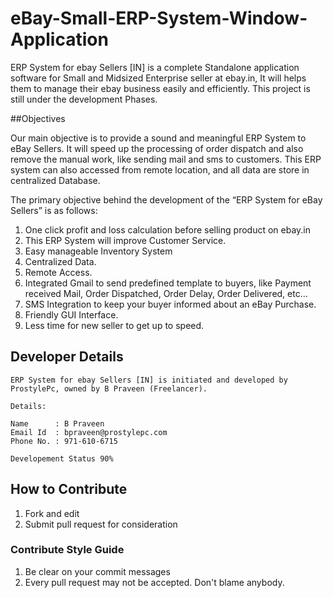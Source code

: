# eBay-Small-ERP-System-Window-Application
ERP System for ebay Sellers [IN] is a complete Standalone application software for Small and Midsized Enterprise seller at ebay.in, It will helps them to manage their ebay business easily and efficiently. This project is still under the development Phases.

##Objectives

Our main objective is to provide a sound and meaningful ERP System to eBay Sellers. It will speed up the processing of order dispatch and also remove the manual work, like sending mail and sms to customers. This ERP system can also accessed from remote location, and all data are store in centralized Database.

The primary objective behind the development of the “ERP System for eBay Sellers” is as follows:

  1. One click profit and loss calculation before selling product on ebay.in
  2. This ERP System will improve Customer Service.
  3. Easy manageable Inventory System
  4. Centralized Data.
  5. Remote Access.
  6. Integrated Gmail to send predefined template to buyers, like Payment received Mail, Order Dispatched, Order Delay,      Order Delivered, etc…
  7. SMS Integration to keep your buyer informed about an eBay Purchase.
  8. Friendly GUI Interface.
  9. Less time for new seller to get up to speed.


## Developer Details

    ERP System for ebay Sellers [IN] is initiated and developed by ProstylePc, owned by B Praveen (Freelancer).
    
    Details:
    
    Name      : B Praveen
    Email Id  : bpraveen@prostylepc.com
    Phone No. : 971-610-6715
    
    Developement Status 90%
    
  
## How to Contribute

 1. Fork and edit
 2. Submit pull request for consideration

### Contribute Style Guide 

 1. Be clear on your commit messages 
 2. Every pull request may not be accepted. Don't blame anybody. 


